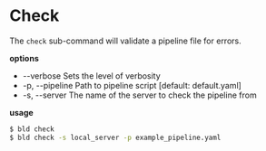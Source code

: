 # Check
The `check` sub-command will validate a pipeline file for errors.

__options__
* --verbose              Sets the level of verbosity
* -p, --pipeline <PIPELINE>  Path to pipeline script [default: default.yaml]
* -s, --server <SERVER>      The name of the server to check the pipeline from

__usage__
```bash
$ bld check
$ bld check -s local_server -p example_pipeline.yaml
```
